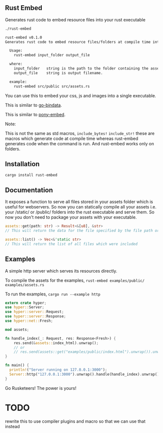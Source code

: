 ## Rust Embed
Generates rust code to embed resource files into your rust executable

```bash
./rust-embed

rust-embed v0.1.0
Generates rust code to embed resource files/folders at compile time into your library or executable

  Usage:
    rust-embed input_folder output_file

  where:
    input_folder   string is the path to the folder containing the assets.
    output_file    string is output filename.

  example:
    rust-embed src/public src/assets.rs
```

You can use this to embed your css, js and images into a single executable.

This is similar to [go-bindata](https://github.com/jteeuwen/go-bindata).

This is similar to [pony-embed](https://github.com/pyros2097/pony-embed).

Note:
 
This is not the same as std macros,
`include_bytes!`
`include_str!`
these are macros which generate code at compile time whereas rust-embed generates code when the command is run. And rust-embed works only on folders.

## Installation

```
cargo install rust-embed
```

## Documentation
It exposes a function to serve all files stored in your assets folder which is useful for webservers. So now you can statically compile all your assets i.e. your /static/ or /public/ folders into the rust executable and serve them. So now you don't need to package your assets with your executable.

```rust
assets::get(path: str) -> Result<&[u8], &str>
// This will return the data for the file specified by the file path or an error if it cannot be found.

assets::list() -> Vec<&'static str>
// This will return the list of all files which were included
```

## Examples
A simple http server which serves its resources directly.

To compile the assets for the examples,
`rust-embed examples/public/ examples/assets.rs`

To run the examples,
`cargo run --example http`

```rust
extern crate hyper;
use hyper::Server;
use hyper::server::Request;
use hyper::server::Response;
use hyper::net::Fresh;

mod assets;

fn handle_index(_: Request, res: Response<Fresh>) {
    res.send(&assets::index_html).unwrap();
    // or
    // res.send(assets::get("examples/public/index.html").unwrap()).unwrap();
}

fn main() {
  println!("Server running on 127.0.0.1:3000");
  Server::http("127.0.0.1:3000").unwrap().handle(handle_index).unwrap();
}
```

Go Rusketeers!
The power is yours!

# TODO
  rewrite this to use compiler plugins and macro so that we can use that instead
